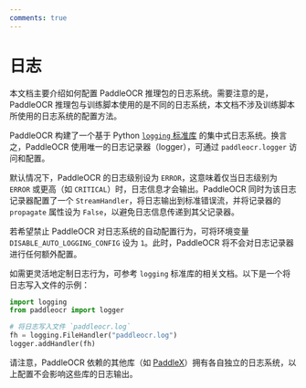 ```yaml
---
comments: true
---
```


# 日志

本文档主要介绍如何配置 PaddleOCR 推理包的日志系统。需要注意的是，PaddleOCR 推理包与训练脚本使用的是不同的日志系统，本文档不涉及训练脚本所使用的日志系统的配置方法。

PaddleOCR 构建了一个基于 Python [`logging` 标准库](https://docs.python.org/zh-cn/3/library/logging.html#module-logging) 的集中式日志系统。换言之，PaddleOCR 使用唯一的日志记录器（logger），可通过 `paddleocr.logger` 访问和配置。

默认情况下，PaddleOCR 的日志级别设为 `ERROR`，这意味着仅当日志级别为 `ERROR` 或更高（如 `CRITICAL`）时，日志信息才会输出。PaddleOCR 同时为该日志记录器配置了一个 `StreamHandler`，将日志输出到标准错误流，并将记录器的 `propagate` 属性设为 `False`，以避免日志信息传递到其父记录器。

若希望禁止 PaddleOCR 对日志系统的自动配置行为，可将环境变量 `DISABLE_AUTO_LOGGING_CONFIG` 设为 `1`。此时，PaddleOCR 将不会对日志记录器进行任何额外配置。

如需更灵活地定制日志行为，可参考 `logging` 标准库的相关文档。以下是一个将日志写入文件的示例：

```python
import logging
from paddleocr import logger

# 将日志写入文件 `paddleocr.log`
fh = logging.FileHandler("paddleocr.log")
logger.addHandler(fh)
```

请注意，PaddleOCR 依赖的其他库（如 [PaddleX](./paddleocr_and_paddlex.md)）拥有各自独立的日志系统，以上配置不会影响这些库的日志输出。
